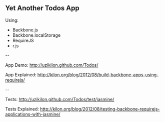 Yet Another Todos App
--


Using:
- Backbone.js
- Backbone.localStorage
- RequireJS
- r.js

--

App Demo:
http://uzikilon.github.com/Todos/

App Explained:
http://kilon.org/blog/2012/08/build-backbone-apps-using-requirejs/

--

Tests:
http://uzikilon.github.com/Todos/test/jasmine/

Tests Explained:
http://kilon.org/blog/2012/08/testing-backbone-requirejs-applications-with-jasmine/

